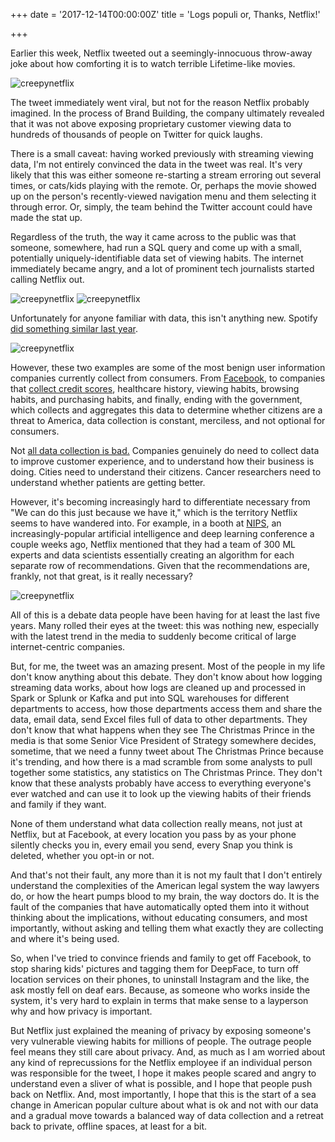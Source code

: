 +++
date = '2017-12-14T00:00:00Z'
title = 'Logs populi or, Thanks, Netflix!'

+++

<meta name="twitter:card" content="summary_large_image">
<meta name="twitter:site" content="@vboykis">
<meta name="twitter:creator" content="@vboykis">
<meta name="twitter:title" content="Logs populi, or thanks, Netflix!">
<meta name="twitter:description" content="Tech is already cynical about data collection, but the public is just starting to understand its implications. ">
<meta name="twitter:image" content="https://raw.githubusercontent.com/veekaybee/veekaybee.github.io/master/images/creepynetflix.png">

Earlier this week, Netflix tweeted out a seemingly-innocuous throw-away joke about how comforting it is to watch terrible Lifetime-like movies. 

![creepynetflix](https://raw.githubusercontent.com/veekaybee/veekaybee.github.io/master/images/creepynetflix.png)

The tweet immediately went viral, but not for the reason Netflix probably imagined. In the process of Brand Building, the company ultimately revealed that it was not above exposing proprietary customer viewing data to hundreds of thousands of people on Twitter for quick laughs. 

There is a small caveat: having worked previously with streaming viewing data, I'm not entirely convinced the data in the tweet was real.  It's very likely that this was either someone re-starting a stream erroring out several times, or cats/kids playing with the remote. Or, perhaps the movie showed up on the person's recently-viewed navigation menu and them selecting it through error. Or, simply, the team behind the Twitter account could have made the stat up. 

Regardless of the truth, the way it came across to the public was that someone, somewhere, had run a SQL query and come up with a small, potentially uniquely-identifiable data set of viewing habits. The internet immediately became angry, and a lot of prominent tech journalists started calling Netflix out.

![creepynetflix](https://raw.githubusercontent.com/veekaybee/veekaybee.github.io/master/images/roose.png)
![creepynetflix](https://raw.githubusercontent.com/veekaybee/veekaybee.github.io/master/images/timm.png)

Unfortunately for anyone familiar with data, this isn't anything new. Spotify [did something similar last year](http://www.adweek.com/creativity/spotify-crunches-user-data-fun-ways-new-global-outdoor-ad-campaign-174826/).

![creepynetflix](https://raw.githubusercontent.com/veekaybee/veekaybee.github.io/master/images/mugatu.png)

However, these two examples are some of the most benign user information companies currently collect from consumers.  From [Facebook](http://veekaybee.github.io/2017/02/01/facebook-is-collecting-this/),  to companies that [collect credit scores](https://www.consumer.ftc.gov/blog/2017/09/equifax-data-breach-what-do), healthcare history, viewing habits, browsing habits, and purchasing habits, and finally, ending with the government, which collects and aggregates this data to determine whether citizens are a threat to America, data collection is constant, merciless, and not optional for consumers.   

Not [all data collection is bad.](https://gist.github.com/veekaybee/b15985328bee18973401468de4179834) Companies genuinely do need to collect data to improve customer experience, and to understand how their business is doing. Cities need to understand their citizens. Cancer researchers need to understand whether patients are getting better. 

However, it's becoming increasingly hard to differentiate necessary from "We can do this just because we have it," which is the territory Netflix seems to have wandered into. For example, in a booth at [NIPS](https://nips.cc/), an increasingly-popular artificial intelligence and deep learning conference a couple weeks ago, Netflix mentioned that they had a team of 300 ML experts and data scientists essentially creating an algorithm for each separate row of recommendations. Given that the recommendations are, frankly, not that great, is it really necessary? 

![creepynetflix](https://raw.githubusercontent.com/veekaybee/veekaybee.github.io/master/images/netflixml.png)

All of this is a debate data people have been having for at least the last five years. Many rolled their eyes at the tweet: this was nothing new, especially with the latest trend in the media to suddenly become critical of large internet-centric companies. 

But, for me, the tweet was an amazing present. Most of the people in my life don't know anything about this debate. They don't know about how logging streaming data works, about how logs are cleaned up and processed in Spark or Splunk or Kafka and put into SQL warehouses for different departments to access, how those departments access them and share the data, email data, send Excel files full of data to other departments. They don't know that what happens when they see The Christmas Prince in the media is that some Senior Vice President of Strategy somewhere decides, sometime, that we need a funny tweet about The Christmas Prince because it's trending, and how there is a mad scramble from some analysts to pull together some statistics, any statistics on The Christmas Prince. They don't know that these analysts probably have access to everything everyone's ever watched and can use it to look up the viewing habits of their friends and family if they want.  

None of them understand what data collection really means, not just at Netflix, but at Facebook, at every location you pass by as your phone silently checks you in, every email you send, every Snap you think is deleted, whether you opt-in or not. 

And that's not their fault, any more than it is not my fault that I don't entirely understand the complexities of the American legal system the way lawyers do, or how the heart pumps blood to my brain, the way doctors do.  It is the fault of the companies that have automatically opted them into it without thinking about the implications, without educating consumers, and most importantly, without asking and telling them what exactly they are collecting and where it's being used.  

So, when I've tried to convince friends and family to get off Facebook, to stop sharing kids' pictures and tagging them for DeepFace, to turn off location services on their phones, to uninstall Instagram and the like, the ask mostly fell on deaf ears. Because, as someone who works inside the system, it's very hard to explain in terms that make sense to a layperson why and how privacy is important.  

But Netflix just explained the meaning of privacy by exposing someone's very vulnerable viewing habits for millions of people.  The outrage people feel means they still care about privacy.  And, as much as I am worried about any kind of reprecussions for the Netflix employee if an individual person was responsible for the tweet, I hope it makes people scared and angry to understand even a sliver of what is possible, and I hope that people push back on Netflix. And, most importantly, I hope that this is the start of a sea change in American popular culture about what is ok and not with our data and a gradual move towards a balanced way of data collection and a retreat back to private, offline spaces, at least for a bit.   
